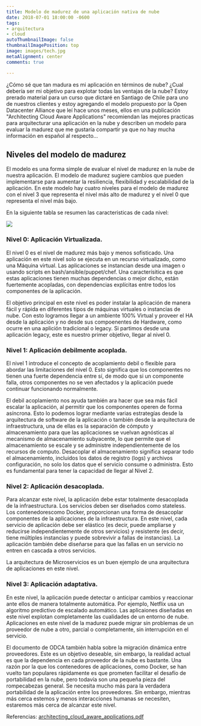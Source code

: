 ```yaml
---
title: Modelo de madurez de una aplicación nativa de nube
date: 2018-07-01 18:00:00 -0600
tags:
- arquitectura
- cloud
autoThumbnailImage: false
thumbnailImagePosition: top
image: images/tech.jpg
metaAlignment: center
comments: true

---
```

¿Cómo sé que tan madura es mi aplicación en términos de nube? ¿Cual debería ser mi objetivo para explotar todas las ventajas de la nube? Estoy prerado material para un curso que dictaré en Santiago de Chile para uno de nuestros clientes y estoy agregando el modelo propuesto por la Open Datacenter Alliance que leí hace unos meses, ellos en una publicación "Architecting Cloud Aware Applications" recomiendan las mejores practicas para arquitecturar una aplicación en la nube y describen un modelo para evaluar la madurez que me gustaría compartir ya que no hay mucha información en español al respecto...

<!--more-->

## Niveles del modelo de madurez

El modelo es una forma simple de evaluar el nivel de madurez en la nube de nuestra aplicación. El modelo de madurez sugiere cambios que pueden implementarse para aumentar la resiliencia, flexibilidad y escalabilidad de la aplicación. En este modelo hay cuatro niveles para el modelo de madurez con el nivel 3 que representa el nivel más alto de madurez y el nivel 0 que representa el nivel más bajo.

En la siguiente tabla se resumen las caracteristicas de cada nivel:

![](/uploads/tabla_madurez.png)

### Nivel  0: Aplicación Virtualizada.

El nivel 0 es el nivel de madurez más bajo y menos sofisticado. Una aplicación en este nivel solo se ejecuta en un recurso virtualizado, como
una Máquina virtual. Las aplicaciones se instancian desde una imagen o usando scripts en bash/ansible/puppet/chef. Una caracterísitica es que estas aplicaciones tienen muchas dependencias o mejor dicho, están fuertemente acopladas, con dependencias explícitas entre todos los componentes de la aplicación.

El objetivo principal en este nivel es poder instalar la aplicación de manera fácil y rápida en diferentes tipos de máquinas virtuales o instancias de nube. Con esto logramos llegar a un ambiente 100% Virtual y proveer el HA desde la aplicación y no desde sus compoenentes de Hardware, como ocurre en una aplición tradicional o legacy. Si partimos desde una aplicación legacy, este es nuestro primer objetivo, llegar al nivel 0.

### Nivel  1: Aplicación debilmente acoplada.

El nivel 1 introduce el concepto de acoplamiento debil o flexible para abordar las limitaciones del nivel 0. Esto significa que los componentes no tienen una fuerte dependencia entre sí, de modo que si un componente falla, otros componentes no se ven afectados y la aplicación puede continuar funcionando normalmente.

El debil acoplamiento nos ayuda también ara hacer que sea más fácil escalar la aplicación, al permitir que los componentes operen de forma asíncrona. Esto lo podemos lograr mediante varias estrategías desde la arquitectura de software de la aplicación o también desde la arquitectura de infraestructura, una de ellas es la separación de cómputo y almacenamiento para que las aplicaciones se vuelvan agnósticas al mecanismo de almacenamiento subyacente, lo que permite que el almacenamiento se escale y se administre independientemente de los recursos de computo. Desacoplar el almacenamiento significa separar todo el almacenamiento, incluidos los datos de registro (logs) y archivos configuración, no solo los datos que el servicio consume o administra. Esto es fundamental para tener la capacidad de llegar al  Nivel 2.

### Nivel  2: Aplicación desacoplada.

Para alcanzar este nivel, la aplicación debe estar totalmente desacoplada de la infraestructura. Los servicios deben ser diseñados como stateless.  Los contenedorescomo Docker, proporcionan una forma de desacoplar componentes de la aplicaciones de la infraestructura. En este nivel, cada servicio de aplicación debe ser elástico (es decir, puede ampliarse y reducirse independientemente de otros servicios) y resistente (es decir, tiene múltiples instancias y puede sobrevivir a fallas de instancias). La aplicación también debe diseñarse para que las fallas en un servicio no entren en cascada a otros servicios.

La arquitectura de  Microservicios es un buen ejemplo de una arquitectura de aplicaciones en este nivel.

### Nivel 3: Aplicación adaptativa.

En este nivel, la aplicación puede detectar o anticipar cambios y reaccionar ante ellos de manera totalmente automática. Por ejemplo, Netflix usa un algoritmo predictivo de escalado automático. Las aplicaiones diseñadas en este nivel explotan completamente las cualidades  de un entorno de nube. Aplicaciones en este nivel de la madurez puede migrar sin problemas de un proveedor de nube a otro, parcial o completamente, sin interrupción en el servicio.

El documento de ODCA también habla sobre la migración dinámica entre proveedores. Este es un objetivo deseable, sin embargo, la realidad actual es que la dependencia en  cada proveedor de la nube es bastante. Una razón por la que los contenedores de aplicaciones, como Docker, se han vuelto tan populares rápidamente es que prometen facilitar el desafío de portabilidad en la nube, pero todavía son una pequeña pieza del rompecabezas general. Se necesita mucho más para la verdadera portabilidad de la aplicación entre los proveedores. Sin embargo, mientras más cerca estemos y menos interacciones humanas se necesiten, estaremos más cerca de alcanzar este nivel.

Referencias: [architecting_cloud_aware_applications.pdf](https://github.com/Sentinel-la/architecting_cloud_aware_applications)